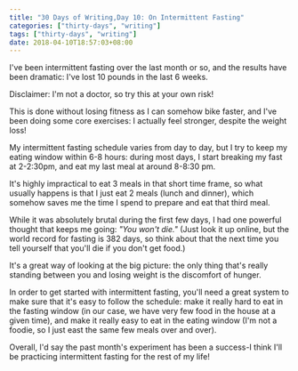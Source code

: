 ```yaml
---
title: "30 Days of Writing,Day 10: On Intermittent Fasting"
categories: ["thirty-days", "writing"]
tags: ["thirty-days", "writing"]
date: 2018-04-10T18:57:03+08:00
---
```


I've been intermittent fasting over the last month or so, and the results have been dramatic: I've lost 10 pounds in the last 6 weeks.

Disclaimer: I'm not a doctor, so try this at your own risk!

This is done without losing fitness as I can somehow bike faster, and I've been doing some core exercises: I actually feel stronger, despite the weight loss!

My intermittent fasting schedule varies from day to day, but I try to keep my eating window within 6-8 hours: during most days, I start breaking my fast at 2-2:30pm, and eat my last meal at around 8-8:30 pm.

It's highly impractical to eat 3 meals in that short time frame, so what usually happens is that I just eat 2 meals (lunch and dinner), which somehow saves me the time I spend to prepare and eat that third meal.

While it was absolutely brutal during the first few days, I had one powerful thought that keeps me going: *"You won't die."* (Just look it up online, but the world record for fasting is 382 days, so think about that the next time you tell yourself that you'll die if you don't get food.)

It's a great way of looking at the big picture: the only thing that's really standing between you and losing weight is the discomfort of hunger.

In order to get started with intermittent fasting, you'll need a great system to make sure that it's easy to follow the schedule: make it really hard to eat in the fasting window (in our case, we have very few food in the house at a given time), and make it really easy to eat in the eating window (I'm not a foodie, so I just east the same few meals over and over).

Overall, I'd say the past month's experiment has been a success-I think I'll be practicing intermittent fasting for the rest of my life!
